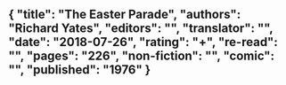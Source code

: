 {
 "title": "The Easter Parade",
 "authors": "Richard Yates",
 "editors": "",
 "translator": "",
 "date": "2018-07-26",
 "rating": "+",
 "re-read": "",
 "pages": "226",
 "non-fiction": "",
 "comic": "",
 "published": "1976"
}
---

